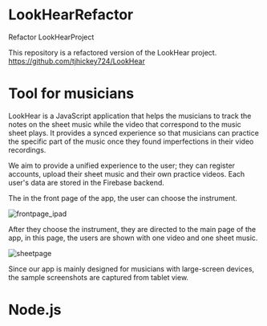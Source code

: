 # LookHearRefactor
Refactor LookHearProject

This repository is a refactored version of the LookHear project. https://github.com/tjhickey724/LookHear

# Tool for musicians

LookHear is a JavaScript application that helps the musicians to track the notes on the sheet music while the video that correspond to the music sheet plays. It provides a synced experience so that musicians can practice the specific part of the music once they found imperfections in their video recordings. 

We aim to provide a unified experience to the user; they can register accounts, upload their sheet music and their own practice videos. Each user's data are stored in the Firebase backend. 

The in the front page of the app, the user can choose the instrument.

![frontpage_ipad](https://user-images.githubusercontent.com/44303703/140256652-e62109ff-59de-40ed-ab51-910d00b5e221.png)

After they choose the instrument, they are directed to the main page of the app, in this page, the users are shown with one video and one sheet music.

![sheetpage](https://user-images.githubusercontent.com/44303703/140256513-1f87c473-c537-4fc2-bbc1-24cc1f9b36b8.png)

Since our app is mainly designed for musicians with large-screen devices, the sample screenshots are captured from tablet view. 

# Node.js
